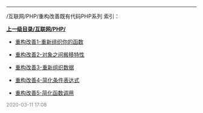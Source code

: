 
----

/互联网/PHP/重构改善既有代码PHP系列 索引：


**[上一级目录/互联网/PHP/](/互联网/PHP/)**

- [重构改善1-重新组织你的函数](/互联网/PHP/重构改善既有代码PHP系列/重构改善1-重新组织你的函数)

- [重构改善2-对象之间搬移特性](/互联网/PHP/重构改善既有代码PHP系列/重构改善2-对象之间搬移特性)

- [重构改善3-重新组织数据](/互联网/PHP/重构改善既有代码PHP系列/重构改善3-重新组织数据)

- [重构改善4-简化条件表达式](/互联网/PHP/重构改善既有代码PHP系列/重构改善4-简化条件表达式)

- [重构改善5-简化函数调用](/互联网/PHP/重构改善既有代码PHP系列/重构改善5-简化函数调用)


<font size=2 color='grey'> 2020-03-11 17:08 </font>